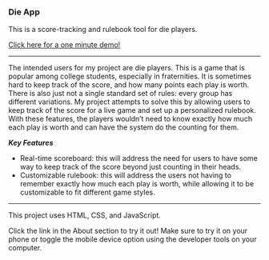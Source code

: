 ### Die App ###

This is a score-tracking and rulebook tool for die players.  

[Click here for a one minute demo!](https://youtu.be/sO6ksQafUZo?si=rD4cXj6Iw8VMP81N)

---

The intended users for my project are die players. This is a game that is popular among college students, especially in fraternities. It is sometimes hard to keep track of the score, and how many points each play is worth. There is also just not a single standard set of rules: every group has different variations.
My project attempts to solve this by allowing users to keep track of the score for a live game and set up a personalized rulebook. With these features, the players wouldn’t need to know exactly how much each play is worth and can have the system do the counting for them.

***Key Features***
* Real-time scoreboard: this will address the need for users to have some way to keep track of the score beyond just counting in their heads.
* Customizable rulebook: this will address the users not having to remember exactly how much each play is worth, while allowing it to be customizable to fit different game styles.

---

This project uses HTML, CSS, and JavaScript.

Click the link in the About section to try it out! Make sure to try it on your phone or toggle the mobile device option using the developer tools on your computer.

